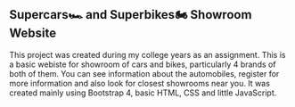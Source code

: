## Supercars🏎️ and Superbikes🏍️ Showroom Website
This project was created during my college years as an assignment. This is a basic webiste for showroom of cars and bikes, particularly 4 brands of both of them.
You can see information about the automobiles, register for more information and also look for closest showrooms near you.
It was created mainly using Bootstrap 4, basic HTML, CSS and little JavaScript.
